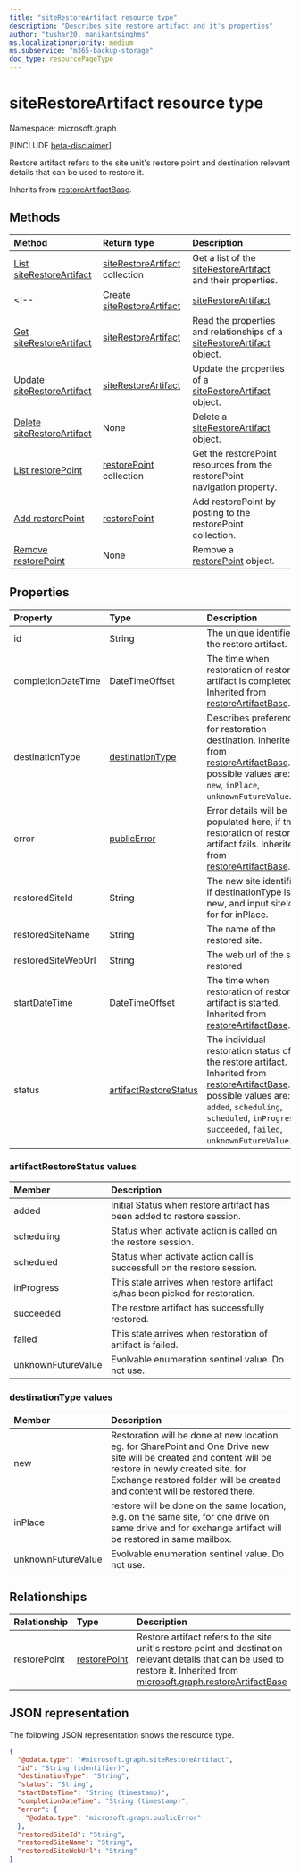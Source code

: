 ```yaml
---
title: "siteRestoreArtifact resource type"
description: "Describes site restore artifact and it's properties"
author: "tushar20, manikantsinghms"
ms.localizationpriority: medium
ms.subservice: "m365-backup-storage"
doc_type: resourcePageType
---
```


# siteRestoreArtifact resource type

Namespace: microsoft.graph

[!INCLUDE [beta-disclaimer](../../includes/beta-disclaimer.md)]

Restore artifact refers to the site unit's restore point and destination relevant details that can be used to restore it.

Inherits from [restoreArtifactBase](../resources/restoreartifactbase.md).

## Methods
|Method|Return type|Description|
|:---|:---|:---|
|[List siteRestoreArtifact](../api/sharepointrestoresession-list-siterestoreartifacts.md)|[siteRestoreArtifact](../resources/siterestoreartifact.md) collection|Get a list of the [siteRestoreArtifact](../resources/siterestoreartifact.md) and their properties.|
<!-- |[Create siteRestoreArtifact](../api/sharepointrestoresession-post-siterestoreartifacts.md)|[siteRestoreArtifact](../resources/siterestoreartifact.md)|Create a new [siteRestoreArtifact](../resources/siterestoreartifact.md) object.|
|[Get siteRestoreArtifact](../api/siterestoreartifact-get.md)|[siteRestoreArtifact](../resources/siterestoreartifact.md)|Read the properties and relationships of a [siteRestoreArtifact](../resources/siterestoreartifact.md) object.|
|[Update siteRestoreArtifact](../api/siterestoreartifact-update.md)|[siteRestoreArtifact](../resources/siterestoreartifact.md)|Update the properties of a [siteRestoreArtifact](../resources/siterestoreartifact.md) object.|
|[Delete siteRestoreArtifact](../api/sharepointrestoresession-delete-siterestoreartifacts.md)|None|Delete a [siteRestoreArtifact](../resources/siterestoreartifact.md) object.|
|[List restorePoint](../api/siterestoreartifact-list-restorepoint.md)|[restorePoint](../resources/restorepoint.md) collection|Get the restorePoint resources from the restorePoint navigation property.|
|[Add restorePoint](../api/siterestoreartifact-post-restorepoint.md)|[restorePoint](../resources/restorepoint.md)|Add restorePoint by posting to the restorePoint collection.|
|[Remove restorePoint](../api/siterestoreartifact-delete-restorepoint.md)|None|Remove a [restorePoint](../resources/restorepoint.md) object.| -->

## Properties
|Property|Type|Description|
|:---|:---|:---|
|id|String|The unique identifier of the restore artifact.|
|completionDateTime|DateTimeOffset|The time when restoration of restore artifact is completed. Inherited from [restoreArtifactBase](../resources/restoreartifactbase.md).|
|destinationType|[destinationType](../resources/siterestoreartifact.md#destinationtype-values)|Describes preference for restoration destination. Inherited from [restoreArtifactBase](../resources/restoreartifactbase.md).The possible values are: `new`, `inPlace`, `unknownFutureValue`.|
|error|[publicError](../resources/publicerror.md)|Error details will be populated here, if the restoration of restore artifact fails. Inherited from [restoreArtifactBase](../resources/restoreartifactbase.md).|
|restoredSiteId|String|The new site identifier if destinationType is new, and input siteId for for inPlace.|
|restoredSiteName|String|The name of the restored site.|
|restoredSiteWebUrl|String|The web url of the site restored|
|startDateTime|DateTimeOffset|The time when restoration of restore artifact is started. Inherited from [restoreArtifactBase](../resources/restoreartifactbase.md).|
|status|[artifactRestoreStatus](../resources/siterestoreartifact.md#artifactrestorestatus-values)|The individual restoration status of the restore artifact. Inherited from [restoreArtifactBase](../resources/restoreartifactbase.md).The possible values are: `added`, `scheduling`, `scheduled`, `inProgress`, `succeeded`, `failed`, `unknownFutureValue`.|

### artifactRestoreStatus values
|Member | Description |
|:------|:------------|
|added|Initial Status when restore artifact has been added to restore session.|
|scheduling|Status when activate action is called on the restore session.|
|scheduled|Status when activate action call is successfull on the restore session.|
|inProgress|This state arrives when restore artifact is/has been picked for restoration.|
|succeeded|The restore artifact has successfully restored.|
|failed|This state arrives when restoration of artifact is failed.|
|unknownFutureValue| Evolvable enumeration sentinel value. Do not use.|

### destinationType values
|Member | Description |
|:------|:------------|
|new|Restoration will be done at new location. eg. for SharePoint and One Drive new site will be created and content will be restore in newly created site. for Exchange restored folder will be created and content will be restored there.|
|inPlace|restore will be done on the same location, e.g. on the same site, for one drive on same drive and for exchange artifact will be restored in same mailbox.|
|unknownFutureValue|Evolvable enumeration sentinel value. Do not use.|

## Relationships
|Relationship|Type|Description|
|:---|:---|:---|
|restorePoint|[restorePoint](../resources/restorepoint.md)|Restore artifact refers to the site unit's restore point and destination relevant details that can be used to restore it. Inherited from [microsoft.graph.restoreArtifactBase](../resources/restoreartifactbase.md)|

## JSON representation
The following JSON representation shows the resource type.
<!-- {
  "blockType": "resource",
  "keyProperty": "id",
  "@odata.type": "microsoft.graph.siteRestoreArtifact",
  "baseType": "microsoft.graph.restoreArtifactBase",
  "openType": false
}
-->
``` json
{
  "@odata.type": "#microsoft.graph.siteRestoreArtifact",
  "id": "String (identifier)",
  "destinationType": "String",
  "status": "String",
  "startDateTime": "String (timestamp)",
  "completionDateTime": "String (timestamp)",
  "error": {
    "@odata.type": "microsoft.graph.publicError"
  },
  "restoredSiteId": "String",
  "restoredSiteName": "String",
  "restoredSiteWebUrl": "String"
}
```

